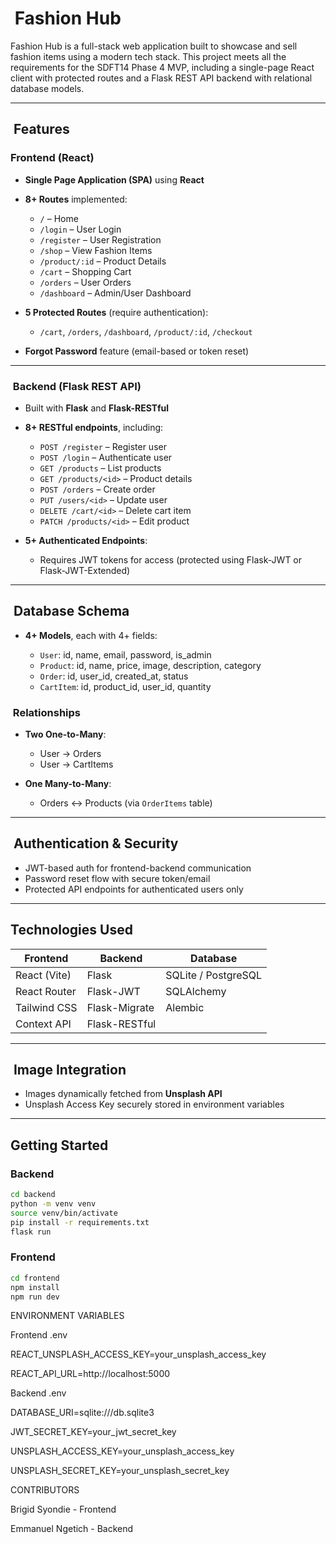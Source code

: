#  Fashion Hub

Fashion Hub is a full-stack web application built to showcase and sell fashion items using a modern tech stack. This project meets all the requirements for the SDFT14 Phase 4 MVP, including a single-page React client with protected routes and a Flask REST API backend with relational database models.

---

##  Features

### Frontend (React)

* **Single Page Application (SPA)** using **React**
* **8+ Routes** implemented:

  * `/` – Home
  * `/login` – User Login
  * `/register` – User Registration
  * `/shop` – View Fashion Items
  * `/product/:id` – Product Details
  * `/cart` – Shopping Cart
  * `/orders` – User Orders
  * `/dashboard` – Admin/User Dashboard
* **5 Protected Routes** (require authentication):

  * `/cart`, `/orders`, `/dashboard`, `/product/:id`, `/checkout`
* **Forgot Password** feature (email-based or token reset)

---

###  Backend (Flask REST API)

* Built with **Flask** and **Flask-RESTful**
* **8+ RESTful endpoints**, including:

  * `POST /register` – Register user
  * `POST /login` – Authenticate user
  * `GET /products` – List products
  * `GET /products/<id>` – Product details
  * `POST /orders` – Create order
  * `PUT /users/<id>` – Update user
  * `DELETE /cart/<id>` – Delete cart item
  * `PATCH /products/<id>` – Edit product
* **5+ Authenticated Endpoints**:

  * Requires JWT tokens for access (protected using Flask-JWT or Flask-JWT-Extended)

---

##  Database Schema

* **4+ Models**, each with 4+ fields:

  * `User`: id, name, email, password, is\_admin
  * `Product`: id, name, price, image, description, category
  * `Order`: id, user\_id, created\_at, status
  * `CartItem`: id, product\_id, user\_id, quantity

###  Relationships

* **Two One-to-Many**:

  * User → Orders
  * User → CartItems
* **One Many-to-Many**:

  * Orders ↔ Products (via `OrderItems` table)

---

##  Authentication & Security

* JWT-based auth for frontend-backend communication
* Password reset flow with secure token/email
* Protected API endpoints for authenticated users only

---

## Technologies Used

| Frontend     | Backend       | Database            |
| ------------ | ------------- | ------------------- |
| React (Vite) | Flask         | SQLite / PostgreSQL |
| React Router | Flask-JWT     | SQLAlchemy          |
| Tailwind CSS | Flask-Migrate | Alembic             |
| Context API  | Flask-RESTful |                     |

---

##  Image Integration

* Images dynamically fetched from **Unsplash API**
* Unsplash Access Key securely stored in environment variables

---

## Getting Started

### Backend

```bash
cd backend
python -m venv venv
source venv/bin/activate
pip install -r requirements.txt
flask run
```

### Frontend

```bash
cd frontend
npm install
npm run dev
```

ENVIRONMENT VARIABLES

Frontend .env 

REACT\_UNSPLASH\_ACCESS\_KEY=your\_unsplash\_access\_key

REACT\_API\_URL=http\://localhost:5000

Backend .env 

DATABASE\_URI=sqlite:///db.sqlite3

JWT\_SECRET\_KEY=your\_jwt\_secret\_key

UNSPLASH\_ACCESS\_KEY=your\_unsplash\_access\_key

UNSPLASH\_SECRET\_KEY=your\_unsplash\_secret\_key

CONTRIBUTORS 

Brigid Syondie - Frontend 

Emmanuel Ngetich - Backend 
